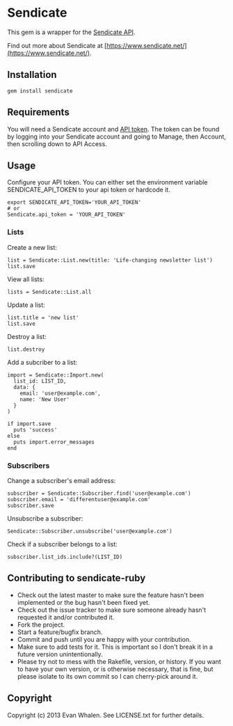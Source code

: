 # Sendicate

This gem is a wrapper for the [Sendicate API](http://www.sendicate.net/docs/api/).

Find out more about Sendicate at [https://www.sendicate.net/](https://www.sendicate.net/).


## Installation

    gem install sendicate


## Requirements

You will need a Sendicate account and [API token](https://www.sendicate.net/account/edit).  The token can be found by logging into your Sendicate account and going to Manage, then Account, then scrolling down to API Access.


## Usage

Configure your API token. You can either set the environment variable SENDICATE_API_TOKEN to your api token or hardcode it.

    export SENDICATE_API_TOKEN='YOUR_API_TOKEN'
    # or
    Sendicate.api_token = 'YOUR_API_TOKEN'


### Lists

Create a new list:

    list = Sendicate::List.new(title: 'Life-changing newsletter list')
    list.save
    
View all lists:
    
    lists = Sendicate::List.all

Update a list:

    list.title = 'new list'
    list.save

Destroy a list:

    list.destroy

Add a subcriber to a list:

    import = Sendicate::Import.new(
      list_id: LIST_ID, 
      data: {
        email: 'user@example.com', 
        name: 'New User'
      }
    )
    
    if import.save
      puts 'success'
    else
      puts import.error_messages
    end


### Subscribers

Change a subscriber's email address:

    subscriber = Sendicate::Subscriber.find('user@example.com')
    subscriber.email = 'differentuser@example.com'
    subscriber.save

Unsubscribe a subscriber:

    Sendicate::Subscriber.unsubscribe('user@example.com')

Check if a subscriber belongs to a list:

    subscriber.list_ids.include?(LIST_ID)

## Contributing to sendicate-ruby
 
* Check out the latest master to make sure the feature hasn't been implemented or the bug hasn't been fixed yet.
* Check out the issue tracker to make sure someone already hasn't requested it and/or contributed it.
* Fork the project.
* Start a feature/bugfix branch.
* Commit and push until you are happy with your contribution.
* Make sure to add tests for it. This is important so I don't break it in a future version unintentionally.
* Please try not to mess with the Rakefile, version, or history. If you want to have your own version, or is otherwise necessary, that is fine, but please isolate to its own commit so I can cherry-pick around it.


## Copyright

Copyright (c) 2013 Evan Whalen. See LICENSE.txt for
further details.

